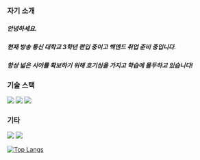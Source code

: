 <!-- ![우주](https://user-images.githubusercontent.com/50413112/105368338-c5250000-5c44-11eb-9a01-5a8c95186bba.jpg) -->

### 자기 소개
##### 안녕하세요.
##### 현재 방송 통신 대학교 3학년 편입 중이고 백엔드 취업 준비 중입니다.
##### 항상 넓은 시야를 확보하기 위해 호기심을 가지고 학습에 몰두하고 있습니다!

### 기술 스택
<img src="https://img.shields.io/badge/C-A8B9CC?style=for-the-badge&logo=C&logoColor=white"> <!-- C --> <img src="https://img.shields.io/badge/C++-00599C?style=for-the-badge&logo=C++&logoColor=white"> <!-- C++ --> <img src="https://img.shields.io/badge/JavaScript-F7DF1E?style=for-the-badge&logo=JavaScript&logoColor=white"> <!-- JavaScript -->

### 기타
<!-- 블로그 주소 --> <a href="https://blog.naver.com/songbyhyeok"><img src="https://img.shields.io/badge/Tech%20Blog-11B48A?style=flat-square&logo=Vimeo&logoColor=white&link=https://blog.naver.com/songbyhyeok"/></a> <!-- 이메일 주소 --> <a href="mailto:songbyhyeok@gmail.com"><img src="https://img.shields.io/badge/Gmail-d14836?style=flat-square&logo=Gmail&logoColor=white&link=songbyhyeok@gmail.com"/></a>

[![Top Langs](https://github-readme-stats.vercel.app/api/top-langs/?username=anuraghazra&layout=compact)](https://github.com/anuraghazra/github-readme-stats)

<!--
**songbyhyeok/songbyhyeok** is a ✨ _special_ ✨ repository because its `README.md` (this file) appears on your GitHub profile.

Here are some ideas to get you started:

- 🔭 I’m currently working on ...
- 🌱 I’m currently learning ...
- 👯 I’m looking to collaborate on ...
- 🤔 I’m looking for help with ...
- 💬 Ask me about ...
- 📫 How to reach me: ...
- 😄 Pronouns: ...
- ⚡ Fun fact: ...
-->
